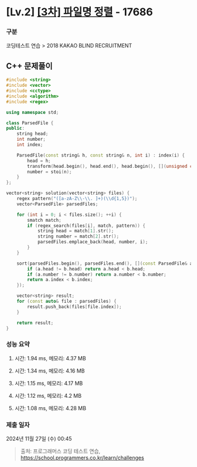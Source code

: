 # [Lv.2] [[3차] 파일명 정렬](https://school.programmers.co.kr/learn/courses/30/lessons/17686?language=cpp) - 17686 

### 구분

코딩테스트 연습 > 2018 KAKAO BLIND RECRUITMENT

## C++ 문제풀이

```cpp
#include <string>
#include <vector>
#include <cctype>
#include <algorithm>
#include <regex>

using namespace std;

class ParsedFile {
public:
    string head;
    int number;
    int index;

    ParsedFile(const string& h, const string& n, int i) : index(i) {
        head = h;
        transform(head.begin(), head.end(), head.begin(), [](unsigned char c) { return std::tolower(c); });
        number = stoi(n);
    }
};

vector<string> solution(vector<string> files) {    
    regex pattern("([a-zA-Z\\-\\. ]+)(\\d{1,5})");
    vector<ParsedFile> parsedFiles;

    for (int i = 0; i < files.size(); ++i) {
        smatch match;
        if (regex_search(files[i], match, pattern)) {
            string head = match[1].str();
            string number = match[2].str();
            parsedFiles.emplace_back(head, number, i);
        }
    }

    sort(parsedFiles.begin(), parsedFiles.end(), [](const ParsedFile& a, const ParsedFile& b) {
        if (a.head != b.head) return a.head < b.head;
        if (a.number != b.number) return a.number < b.number;
        return a.index < b.index;
    });

    vector<string> result;
    for (const auto& file : parsedFiles) {
        result.push_back(files[file.index]);
    }

    return result;
}
```

### 성능 요약

1. 시간: 1.94 ms, 메모리: 4.37 MB

2. 시간: 1.34 ms, 메모리: 4.16 MB
3. 시간: 1.15 ms, 메모리: 4.17 MB
4. 시간: 1.12 ms, 메모리: 4.2 MB
5. 시간: 1.08 ms, 메모리: 4.28 MB

### 제출 일자

2024년 11월 27일 (수) 00:45

> 출처: 프로그래머스 코딩 테스트 연습, https://school.programmers.co.kr/learn/challenges